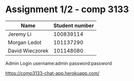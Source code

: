 Assignment 1/2 - comp 3133
=====



Name | Student number
-------|-------
Jeremy Li | 100839114
Morgan Ledot | 101137290
David Wieczorek | 101148080

Admin Login
username:admin
password:password

https://comp3133-chat-app.herokuapp.com/



